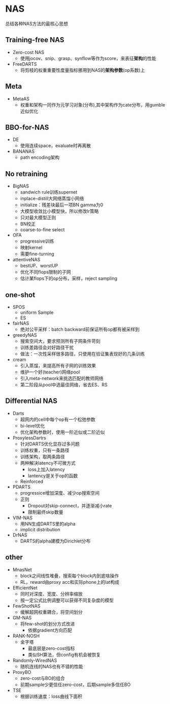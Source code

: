 # NAS

总结各种NAS方法的最核心思想

## Training-free NAS

- Zero-cost NAS
    - 使用jocov、snip、grasp、synflow等作为score，来表征**架构**的性能
- FreeDARTS
    - 将剪枝的权重重要性度量指标挪用到NAS的**架构参数**(op系数)上

## Meta

- MetaAS
  - 权重和架构一同作为元学习对象(分布),其中架构作为cate分布，用gumble近似优化

## BBO-for-NAS

- DE
  - 使用连续space，evaluate时再离散
- BANANAS
  - path encoding架构

## No retraining

- BigNAS
  - sandwich rule训练supernet
  - inplace-distill大网络蒸馏小网络
  - initialize：残差块最后一项BN gamma为0
  - 大模型收敛比小模型快，所以修改lr策略
  - 只对最大模型正则
  - BN校正
  - coarse-to-fine select
- OFA
  - progressive训练
  - 映射kernel
  - 需要fine-turning
- attentiveNAS
  - bestUP、worstUP
  - 优化不同flops限制的子网
  - 估计某flops下的op分布，采样，reject sampling

## one-shot

- SPOS
  - uniform Sample
  - ES
- fairNAS
  - 绝对公平采样：batch backward前保证所有op都有被采样到
- greedyNAS
  - 搜索空间大，要求预测所有子网条件苛刻
  - 训练差路径会对好路径干扰
  - 做法：一次性采样很多路径，只使用在验证集表现好的几条训练
- cream
  - 引入蒸馏，来提高所有子网的训练效果
  - 维护一个好(teacher)网络pool
  - 引入meta-network来挑选匹配的教师网络
  - 第二阶段从pool中选最佳网络，省去ES、RS

## Differential NAS

- Darts
  - 超网内的cell中每个op有一个松弛参数
  - bi-level优化
  - 优化架构参数时，使用一阶近似或二阶近似
- ProxylessDartrs
  - 针对DARTS优化显存过多问题
  - 训练权重，只有一条路径
  - 训练架构，取两条路径
  - 两种解决latency不可微方式
    - loss上加入latency
    - lantency是关于op的函数
  - Reinforced
- PDARTS
  - progressice增加深度、减少op搜索空间
  - 正则
    - Dropout对skip-connect，并逐渐减小rate
    - 限制最终skip数量
- VIM-NAS 
  - 用NN生成DARTS里的alpha
  - implicit distribution
- DrNAS
  - DARTS的alpha建模为Dirichlet分布

## other

- MnasNet
  - block之间线性堆叠，搜索每个block内到底啥操作
  - RL，reward由proxy acc和实际phone上的lat构成
- EfficientNet
  - 同时对深度、宽度、分辨率缩放
  - 按一定公式比例调整可以获得不同复杂度的模型
- FewShotNAS
  - 缓解超网权重耦合，将空间划分
- GM-NAS
  - 将few-shot的划分方式改进
    - 依据gradient方向匹配
- RANK-NOSH
  - 金字塔
    - 最底层是zero-cost指标
    - 类似SH算法，但config有机会被恢复
- Randomly-WiredNAS
  - 随机连线的NAS也有不错的性能
- ProxyBO
  - zero-cost与BO的组合
  - 前期sample少更信任zero-cost，后期sample多信任BO
- TSE
  - 根据训练速度：loss曲线下面积